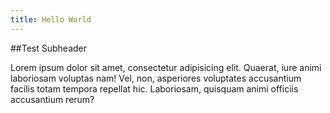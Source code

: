 ```yaml
---
title: Hello World
---
```


##Test Subheader

Lorem ipsum dolor sit amet, consectetur adipisicing elit. Quaerat, iure animi laboriosam voluptas nam! Vel, non, asperiores voluptates accusantium facilis totam tempora repellat hic. Laboriosam, quisquam animi officiis accusantium rerum?